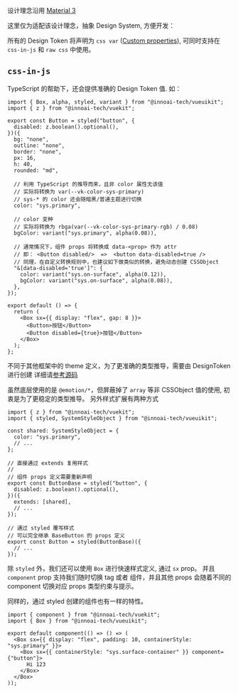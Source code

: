 设计理念沿用 [Material 3](https://m3.material.io/)

这里仅为适配该设计理念，抽象 Design System, 方便开发：

所有的 Design Token 将声明为 `css var` ([Custom properties](https://developer.mozilla.org/en-US/docs/Web/CSS/--*)),
可同时支持在 `css-in-js` 和 `raw css` 中使用。

## `css-in-js`

TypeScript 的帮助下，还会提供准确的 Design Token 值. 如：

```tsx live
import { Box, alpha, styled, variant } from "@innoai-tech/vueuikit";
import { z } from "@innoai-tech/vuekit";

export const Button = styled("button", {
  disabled: z.boolean().optional(),
})({
  bg: "none",
  outline: "none",
  border: "none",
  px: 16,
  h: 40,
  rounded: "md",

  // 利用 TypeScript 的推导而来，且非 color 属性无该值
  // 实际将转换为 var(--vk-color-sys-primary)
  // sys-* 的 color 还会随暗黑/普通主题进行切换
  color: "sys.primary",

  // color 变种
  // 实际将转换为 rbga(var(--vk-color-sys-primary-rgb) / 0.08)
  bgColor: variant("sys.primary", alpha(0.08)),

  // 通常情况下，组件 props 将转换成 data-<prop> 作为 attr
  // 即： <Button disabled/>  =>  <button data-disabled=true />
  // 同理，在自定义转换规则中，也建议如下做类似的转换，避免动态创建 CSSObject
  "&[data-disabled='true']": {
    color: variant("sys.on-surface", alpha(0.12)),
    bgColor: variant("sys.on-surface", alpha(0.08)),
  },
});

export default () => {
  return (
    <Box sx={{ display: "flex", gap: 8 }}>
      <Button>按钮</Button>
      <Button disabled={true}>按钮</Button>
    </Box>
  );
};
```

不同于其他框架中的 theme 定义，为了更准确的类型推导，需要由 DesignToken 进行创建
详细请[参考源码](https://github.com/innoai-tech/vuekit/blob/main/nodepkg/vueuikit/src/theming/m3)

虽然底层使用的是 `@emotion/*`，但屏蔽掉了 `array` 等非 CSSObject 值的使用, 初衷是为了更稳定的类型推导。
另外样式扩展有两种方式

```tsx
import { z } from "@innoai-tech/vuekit";
import { styled, SystemStyleObject } from "@innoai-tech/vueuikit";

const shared: SystemStyleObject = {
  color: "sys.primary",
  // ...
};

// 直接通过 extends 复用样式
//
// 组件 props 定义需要重新声明
export const ButtonBase = styled("button", {
  disabled: z.boolean().optional(),
})({
  extends: [shared],
  // ...
});

// 通过 styled 覆写样式
// 可以完全继承 BaseButton 的 props 定义
export const Button = styled(ButtonBase)({
  // ...
});
```

除 `styled` 外，我们还可以使用 `Box` 进行快速样式定义, 通过 `sx` prop。 并且 `component` prop 支持我们随时切换 tag 或者
组件，并且其他 props 会随着不同的 component 切换对应 props 类型约束与提示。

同样的，通过 styled 创建的组件也有一样的特性。

```tsx live
import { component } from "@innoai-tech/vuekit";
import { Box } from "@innoai-tech/vueuikit";

export default component(() => () => (
  <Box sx={{ display: "flex", padding: 10, containerStyle: "sys.primary" }}>
    <Box sx={{ containerStyle: "sys.surface-container" }} component={"button"}>
      Hi 123
    </Box>
  </Box>
));
```
